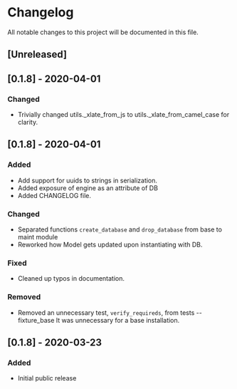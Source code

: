 # Changelog
All notable changes to this project will be documented in this file.


## [Unreleased]
## [0.1.8] - 2020-04-01
### Changed
* Trivially changed utils._xlate_from_js to utils._xlate_from_camel_case
  for clarity.

## [0.1.8] - 2020-04-01
### Added
- Add support for uuids to strings in serialization.
- Added exposure of engine as an attribute of DB
- Added CHANGELOG file.

### Changed
- Separated functions `create_database` and `drop_database` from base to maint module
- Reworked how Model gets updated upon instantiating with DB.

### Fixed
- Cleaned up typos in documentation.

### Removed
- Removed an unnecessary test, `verify_requireds`, from tests -- fixture_base
  It was unnecessary for a base installation.

## [0.1.8] - 2020-03-23
### Added
- Initial public release

